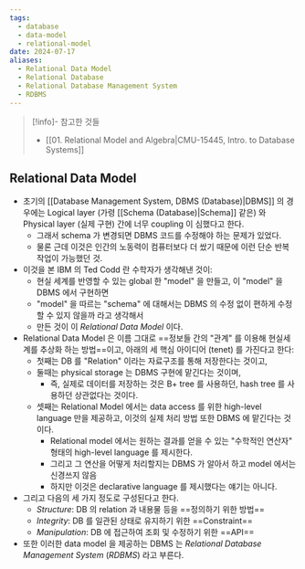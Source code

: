 ```yaml
---
tags:
  - database
  - data-model
  - relational-model
date: 2024-07-17
aliases:
  - Relational Data Model
  - Relational Database
  - Relational Database Management System
  - RDBMS
---
```

> [!info]- 참고한 것들
> - [[01. Relational Model and Algebra|CMU-15445, Intro. to Database Systems]]

## Relational Data Model

- 초기의 [[Database Management System, DBMS (Database)|DBMS]] 의 경우에는 Logical layer (가령 [[Schema (Database)|Schema]] 같은) 와 Physical layer (실제 구현) 간에 너무 coupling 이 심했다고 한다.
	- 그래서 schema 가 변경되면 DBMS 코드를 수정해야 하는 문제가 있었다.
	- 물론 근데 이것은 인간의 노동력이 컴퓨터보다 더 쌌기 때문에 이런 단순 반복 작업이 가능했던 것.
- 이것을 본 IBM 의 Ted Codd 란 수학자가 생각해낸 것이:
	- 현실 세계를 반영할 수 있는 global 한 "model" 을 만들고, 이 "model" 을 DBMS 에서 구현하면
	- "model" 을 따르는 "schema" 에 대해서는 DBMS 의 수정 없이 편하게 수정할 수 있지 않을까 라고 생각해서
	- 만든 것이 이 *Relational Data Model* 이다.
- Relational Data Model 은 이름 그대로 ==정보들 간의 "관계" 를 이용해 현실세계를 추상화 하는 방법==이고, 아래의 세 핵심 아이디어 (tenet) 를 가진다고 한다:
	- 첫째는 DB 를 "Relation" 이라는 자료구조를 통해 저장한다는 것이고,
	- 둘때는 physical storage 는 DBMS 구현에 맡긴다는 것이며,
		- 즉, 실제로 데이터를 저장하는 것은 B+ tree 를 사용하던, hash tree 를 사용하던 상관없다는 것이다.
	- 셋째는 Relational Model 에서는 data access 를 위한 high-level language 만을 제공하고, 이것의 실제 처리 방법 또한 DBMS 에 맡긴다는 것이다.
		- Relational model 에서는 원하는 결과를 얻을 수 있는 "수학적인 연산자" 형태의 high-level language 를 제시한다.
		- 그리고 그 연산을 어떻게 처리할지는 DBMS 가 알아서 하고 model 에서는 신경쓰지 않음
		- 하지만 이것은 declarative language 를 제시했다는 얘기는 아니다.
- 그리고 다음의 세 가지 정도로 구성된다고 한다.
	- *Structure*: DB 의 relation 과 내용물 등을 ==정의하기 위한 방법==
	- *Integrity*: DB 를 일관된 상태로 유지하기 위한 ==Constraint==
	- *Manipulation*: DB 에 접근하여 조회 및 수정하기 위한 ==API==
- 또한 이러한 data model 을 제공하는 DBMS 는 *Relational Database Management System* (*RDBMS*) 라고 부른다.